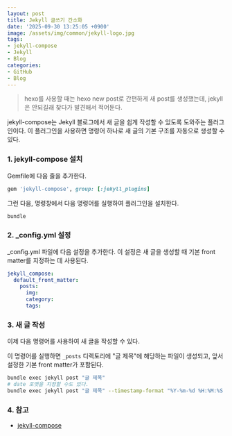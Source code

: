 ```yaml
---
layout: post
title: Jekyll 글쓰기 간소화
date: '2025-09-30 13:25:05 +0900'
image: /assets/img/common/jekyll-logo.jpg
tags:
- jekyll-compose
- Jekyll
- Blog
categories:
- GitHub
- Blog
---
```


> hexo를 사용할 때는 hexo new post로 간편하게 새 post를 생성했는데, jekyll은 안되길래 찾다가 발견해서 적어둔다.

jekyll-compose는 Jekyll 블로그에서 새 글을 쉽게 작성할 수 있도록 도와주는 플러그인이다. 이 플러그인을 사용하면 명령어 하나로 새 글의 기본 구조를 자동으로 생성할 수 있다.

### 1. jekyll-compose 설치
Gemfile에 다음 줄을 추가한다.

```ruby
gem 'jekyll-compose', group: [:jekyll_plugins]
```

그런 다음, 명령창에서 다음 명령어를 실행하여 플러그인을 설치한다.

```bash
bundle
```

### 2. _config.yml 설정
_config.yml 파일에 다음 설정을 추가한다. 이 설정은 새 글을 생성할 때 기본 front matter를 지정하는 데 사용된다.

```yaml
jekyll_compose:
  default_front_matter:
    posts:
      img:
      category:
      tags:
```

### 3. 새 글 작성
이제 다음 명령어를 사용하여 새 글을 작성할 수 있다.

이 명령어를 실행하면 `_posts` 디렉토리에 "글 제목"에 해당하는 파일이 생성되고, 앞서 설정한 기본 front matter가 포함된다.

```bash
bundle exec jekyll post "글 제목"
# date 포맷을 지정할 수도 있다.
bundle exec jekyll post "글 제목" --timestamp-format "%Y-%m-%d %H:%M:%S %z"
```

### 4. 참고
- [jekyll-compose](https://github.com/jekyll/jekyll-compose)